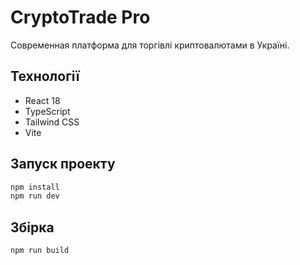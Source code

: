 # CryptoTrade Pro

Современная платформа для торгівлі криптовалютами в Україні.

## Технології

- React 18
- TypeScript
- Tailwind CSS
- Vite

## Запуск проекту

```bash
npm install
npm run dev
```

## Збірка

```bash
npm run build
```
